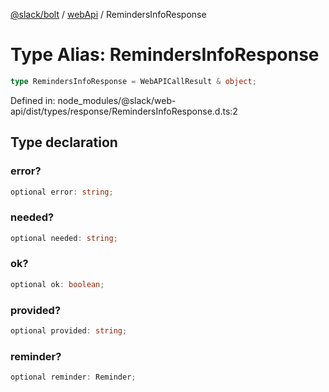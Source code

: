 [@slack/bolt](../../../../index.md) / [webApi](../index.md) / RemindersInfoResponse

# Type Alias: RemindersInfoResponse

```ts
type RemindersInfoResponse = WebAPICallResult & object;
```

Defined in: node\_modules/@slack/web-api/dist/types/response/RemindersInfoResponse.d.ts:2

## Type declaration

### error?

```ts
optional error: string;
```

### needed?

```ts
optional needed: string;
```

### ok?

```ts
optional ok: boolean;
```

### provided?

```ts
optional provided: string;
```

### reminder?

```ts
optional reminder: Reminder;
```
